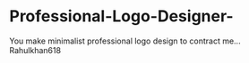 # Professional-Logo-Designer-
You make minimalist professional logo design to contract me... Rahulkhan618
